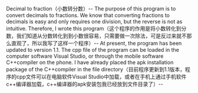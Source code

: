 Decimal to fraction（小数转分数）--
The purpose of this program is to convert decimals to fractions. We know that converting fractions to decimals is easy and only requires one division, but the reverse is not as intuitive. Therefore, I wrote this program（这个程序的作用是将小数转化到分数，我们知道从分数转化到到小数很容易，只需要做一次除法，可是反过来就不那么直观了，所以我写了这样一个程序）--
At present, the program has been updated to version 1.1. The cpp file of the program can be loaded in the computer software Visual Studio, or through the mobile software C++compiler on the phone. I have already placed the apk installation package of the C++compiler in the file directory（目前程序更新到1.1版本，程序的cpp文件可以在电脑软件Visual Studio中加载，或者在手机上通过手机软件c++编译器加载，c++编译器的apk安装包我已经放到文件目录了）--
